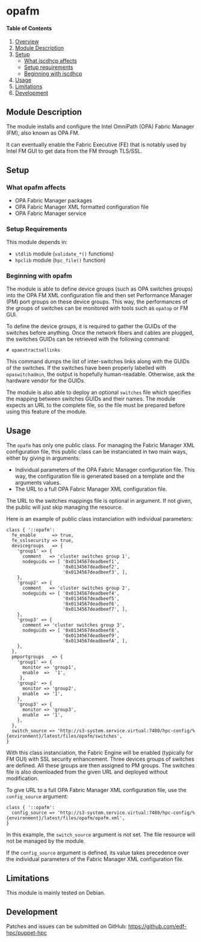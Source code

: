 # opafm

#### Table of Contents

1. [Overview](#overview)
2. [Module Description](#module-description)
3. [Setup](#setup)
    * [What iscdhcp affects](#what-iscdhcp-affects)
    * [Setup requirements](#setup-requirements)
    * [Beginning with iscdhcp](#beginning-with-iscdhcp)
4. [Usage](#usage)
5. [Limitations](#limitations)
6. [Development](#development)

## Module Description

The module installs and configure the Intel OmniPath (OPA) Fabric Manager (FM),
also known as OPA FM.

It can eventually enable the Fabric Executive (FE) that is notably used by
Intel FM GUI to get data from the FM through TLS/SSL.

## Setup

### What opafm affects

* OPA Fabric Manager packages
* OPA Fabric Manager XML formatted configuration file
* OPA Fabric Manager service

### Setup Requirements

This module depends in:

* `stdlib` module (`validate_*()` functions)
* `hpclib` module (`hpc_file()` function)

### Beginning with opafm

The module is able to define device groups (such as OPA switches groups) into
the OPA FM XML configuration file and then set Performance Manager (PM) port
groups on these device groups. This way, the performances of the groups of
switches can be monitored with tools such as `opatop` or FM GUI.

To define the device groups, it is required to gather the GUIDs of the switches
before anything. Once the network fibers and cables are plugged, the switches
GUIDs can be retrieved with the following command:

```
# opaextractsellinks
```

This command dumps the list of inter-switches links along with the GUIDs of the
switches. If the switches have been properly labelled with `opaswitchadmin`, the
output is hopefully human-readable. Otherwise, ask the hardware vendor for the
GUIDs.

The module is also able to deploy an optional `switches` file which specifies
the mapping between switches GUIDs and their names. The module expects an URL
to the complete file, so the file must be prepared before using this feature of
the module.

## Usage

The `opafm` has only one public class. For managing the Fabric Manager XML
configuration file, this public class can be instanciated in two main ways,
either by giving in arguments:

* Individual parameters of the OPA Fabric Manager configuration file. This way,
  the configuration file is generated based on a template and the arguments
  values.
* The URL to a full OPA Fabric Manager XML configuration file.

The URL to the switches mappings file is optional in argument. If not given, the
public will just skip managing the resource.

Here is an example of public class instanciation with individual parameters:

```
class { '::opafm':
  fe_enable      => true,
  fe_sslsecurity => true,
  devicegroups   => {
    'group1' => {
      comment   => 'cluster switches group 1',
      nodeguids => [ '0x0134567deadbeef1',
                     '0x0134567deadbeef2',
                     '0x0134567deadbeef3', ],
    },
    'group2' => {
      comment   => 'cluster switches group 2',
      nodeguids => [ '0x0134567deadbeef4',
                     '0x0134567deadbeef5',
                     '0x0134567deadbeef6',
                     '0x0134567deadbeef7', ],
    },
    'group3' => {
      comment => 'cluster switches group 3',
      nodeguids => [ '0x0134567deadbeef8',
                     '0x0134567deadbeef9',
                     '0x0134567deadbeefA', ],
    },
  },
  pmportgroups   => {
    'group1' => {
      monitor => 'group1',
      enable  =>  '1',
     },
    'group2' => {
      monitor => 'group2',
      enable  => '1',
    },
    'group3' => {
      monitor => 'group3',
      enable  => '1',
    },
  },
  switch_source => 'http://s3-system.service.virtual:7480/hpc-config/%{environment}/latest/files/opafm/switches',
}

```

With this class instanciation, the Fabric Engine will be enabled (typically for
FM GUI) with SSL security enhancement. Three devices groups of switches are
defined. All these groups are then assigned to PM groups. The switches file is
also downloaded from the given URL and deployed without modification.

To give URL to a full OPA Fabric Manager XML configuration file, use the
`config_source` argument:

```
class { '::opafm':
  config_source => 'http://s3-system.service.virtual:7480/hpc-config/%{environment}/latest/files/opafm/opafm.xml',
}
```

In this example, the `switch_source` argument is not set. The file resource will
not be managed by the module.

If the `config_source` argument is defined, its value takes precedence over the
individual parameters of the Fabric Manager XML configuration file.

## Limitations

This module is mainly tested on Debian.

## Development

Patches and issues can be submitted on GitHub:
https://github.com/edf-hpc/puppet-hpc
